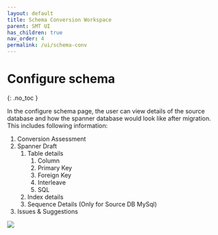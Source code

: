 ```yaml
---
layout: default
title: Schema Conversion Workspace
parent: SMT UI
has_children: true
nav_order: 4
permalink: /ui/schema-conv
---
```


# Configure schema
{: .no_toc }

In the configure schema page, the user can view details of the source database and how the spanner database would look like after migration. This includes following information:

1. Conversion Assessment
1. Spanner Draft
    1. Table details
        1. Column
        1. Primary Key
        1. Foreign Key
        1. Interleave
        1. SQL
    1. Index details
    1. Sequence Details (Only for Source DB MySql)
1. Issues & Suggestions

![](https://services.google.com/fh/files/helpcenter/asset-lwlr5arntba.png)